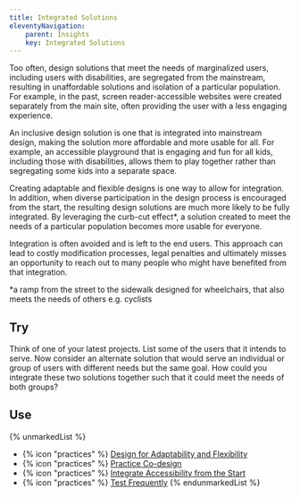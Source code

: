 ```yaml
---
title: Integrated Solutions
eleventyNavigation:
    parent: Insights
    key: Integrated Solutions
---
```


Too often, design solutions that meet the needs of marginalized users, including users with disabilities, are segregated
from the mainstream, resulting in unaffordable solutions and isolation of a particular population. For example, in the
past, screen reader-accessible websites were created separately from the main site, often providing the user with a less
engaging experience.

An inclusive design solution is one that is integrated into mainstream design, making the solution more affordable and
more usable for all. For example, an accessible playground that is engaging and fun for all kids, including those with
disabilities, allows them to play together rather than segregating some kids into a separate space.

Creating adaptable and flexible designs is one way to allow for integration. In addition, when diverse participation in
the design process is encouraged from the start, the resulting design solutions are much more likely to be fully
integrated. By leveraging the curb-cut effect*, a solution created to meet the needs of a particular population becomes
more usable for everyone.

Integration is often avoided and is left to the end users. This approach can lead to costly modification processes,
legal penalties and ultimately misses an opportunity to reach out to many people who might have benefited from that
integration.

*a ramp from the street to the sidewalk designed for wheelchairs, that also meets the needs of others e.g. cyclists

## Try

Think of one of your latest projects. List some of the users that it intends to serve. Now consider an alternate
solution that would serve an individual or group of users with different needs but the same goal. How could you
integrate these two solutions together such that it could meet the needs of both groups?

## Use

{% unmarkedList %}
* {% icon "practices" %} [Design for Adaptability and Flexibility](../../practices/design-for-adaptability-and-flexibility/)
* {% icon "practices" %} [Practice Co-design](../../practices/practice-co-design/)
* {% icon "practices" %} [Integrate Accessibility from the Start](../../practices/integrate-accessibility-from-the-start/)
* {% icon "practices" %} [Test Frequently](../../practices/test-frequently/)
{% endunmarkedList %}
